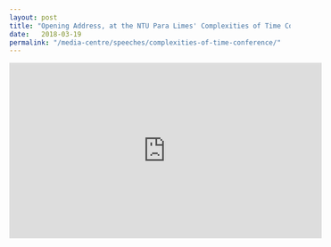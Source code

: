 ```yaml
---
layout: post
title: "Opening Address, at the NTU Para Limes' Complexities of Time Conference, 19 Mar 2018, Singapore"
date:   2018-03-19
permalink: "/media-centre/speeches/complexities-of-time-conference/"
---
```


<div class="bp-youtube">
	<iframe width="560" height="315" src="https://www.youtube.com/embed/-cSpNNK2SEs" frameborder="0" allow="autoplay; encrypted-media" allowfullscreen></iframe>
</div>

